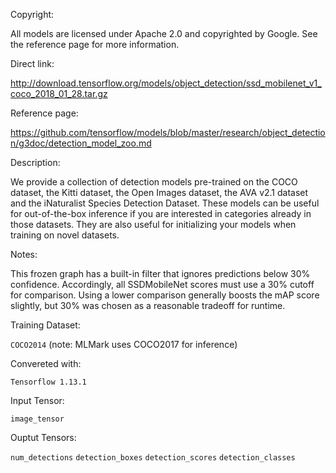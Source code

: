Copyright:

All models are licensed under Apache 2.0 and copyrighted by Google. See the reference page for more information.

Direct link:

http://download.tensorflow.org/models/object_detection/ssd_mobilenet_v1_coco_2018_01_28.tar.gz

Reference page:

https://github.com/tensorflow/models/blob/master/research/object_detection/g3doc/detection_model_zoo.md

Description:

We provide a collection of detection models pre-trained on the COCO dataset, the Kitti dataset, the Open Images dataset, the AVA v2.1 dataset and the iNaturalist Species Detection Dataset. These models can be useful for out-of-the-box inference if you are interested in categories already in those datasets. They are also useful for initializing your models when training on novel datasets.

Notes:

This frozen graph has a built-in filter that ignores predictions below 30% confidence. Accordingly, all SSDMobileNet scores must use a 30% cutoff for comparison. Using a lower comparison generally boosts the mAP score slightly, but 30% was chosen as a reasonable tradeoff for runtime.

Training Dataset:

`COCO2014` (note: MLMark uses COCO2017 for inference)

Convereted with:

`Tensorflow 1.13.1`

Input Tensor:

`image_tensor`

Ouptut Tensors: 

`num_detections`
`detection_boxes`
`detection_scores`
`detection_classes`
